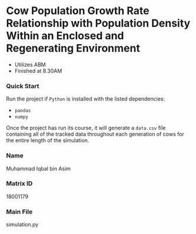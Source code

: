 # Cow Population Growth Rate Relationship with Population Density Within an Enclosed and Regenerating Environment
- Utilizes ABM
- Finished at 8.30AM

### Quick Start
Run the project if `Python` is installed with the listed dependencies:
- `pandas`
- `numpy`

Once the project has run its course, it will generate a `data.csv` file containing all of the tracked data throughout each generation of cows for the entire length of the simulation.

### Name
Muhammad Iqbal bin Asim

### Matrix ID
18001179

### Main File
simulation.py
